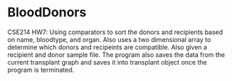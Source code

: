 # BloodDonors
CSE214 HW7:
Using comparators to sort the donors and recipients based on name, bloodtype, and organ. Also uses a two dimensional array to 
determine which donors and recipeints are compatible. Also given a recipient and donor sample file. The program also saves the 
data from the current transplant graph and saves it into transplant object once the program is terminated.
